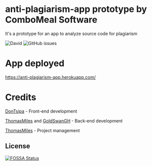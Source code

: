# anti-plagiarism-app prototype by ComboMeal Software

It's a prototype for an app to analyze source code for plagiarism

![David](https://img.shields.io/david/ComboMeal-Software/anti-plagiarism-app)
![GitHub issues](https://img.shields.io/github/issues-raw/ComboMeal-Software/anti-plagiarism-app)

# App deployed
https://anti-plagiarism-app.herokuapp.com/

# Credits
[DonTsipa](https://github.com/DonTsipa) - Front-end development

[ThomasMiles](https://github.com/RealThomasMiles) and [GoldSwanGH](https://github.com/GoldSwanGH) - Back-end development

[ThomasMiles](https://github.com/RealThomasMiles) - Project management

## License
[![FOSSA Status](https://app.fossa.com/api/projects/git%2Bgithub.com%2FComboMeal-Software%2Fanti-plagiarism-app.svg?type=large)](https://app.fossa.com/projects/git%2Bgithub.com%2FComboMeal-Software%2Fanti-plagiarism-app?ref=badge_large)
